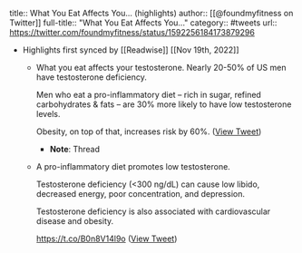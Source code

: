 title:: What You Eat Affects You... (highlights)
author:: [[@foundmyfitness on Twitter]]
full-title:: "What You Eat Affects You..."
category:: #tweets
url:: https://twitter.com/foundmyfitness/status/1592256184173879296

- Highlights first synced by [[Readwise]] [[Nov 19th, 2022]]
	- What you eat affects your testosterone. Nearly 20-50% of US men have testosterone deficiency.
	  
	  Men who eat a pro-inflammatory diet – rich in sugar, refined carbohydrates & fats – are 30% more likely to have low testosterone levels.
	  
	  Obesity, on top of that, increases risk by 60%. ([View Tweet](https://twitter.com/foundmyfitness/status/1592256184173879296))
		- **Note**: Thread
	- A pro-inflammatory diet promotes low testosterone. 
	  
	  Testosterone deficiency (<300 ng/dL) can cause low libido, decreased energy, poor concentration, and depression. 
	  
	  Testosterone deficiency is also associated with cardiovascular disease and obesity.
	  
	  https://t.co/B0n8V14l9o ([View Tweet](https://twitter.com/foundmyfitness/status/1592256185339904000))